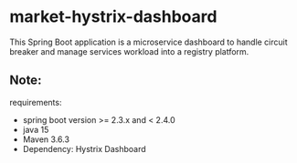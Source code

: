# market-hystrix-dashboard
This Spring Boot application is a microservice dashboard to handle circuit breaker and manage services workload into a registry platform.

## Note:
requirements:
- spring boot version >= 2.3.x and < 2.4.0
- java 15
- Maven 3.6.3
- Dependency: Hystrix Dashboard
